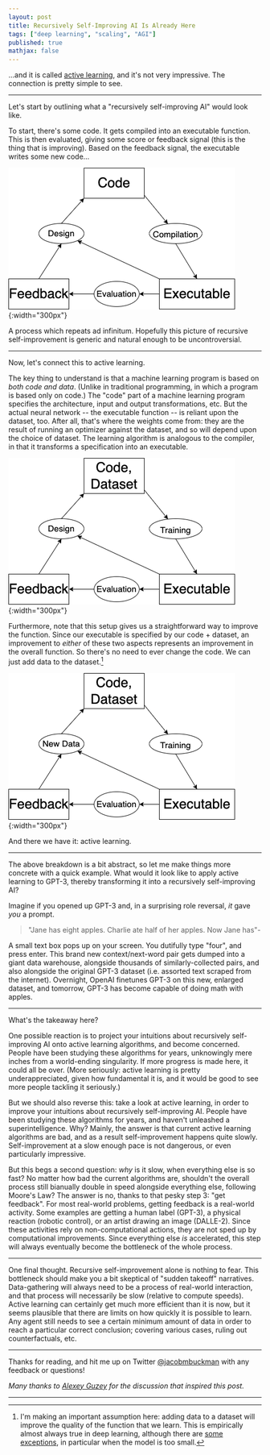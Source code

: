 ```yaml
---
layout: post
title: Recursively Self-Improving AI Is Already Here
tags: ["deep learning", "scaling", "AGI"]
published: true
mathjax: false
---
```


...and it is called [active learning](https://en.wikipedia.org/wiki/Active_learning_(machine_learning)), and it's not very impressive.
The connection is pretty simple to see.

---

Let's start by outlining what a "recursively self-improving AI" would look like.

To start, there's some code.
It gets compiled into an executable function.
This is then evaluated, giving some score or feedback signal (this is the thing that is improving).
Based on the feedback signal, the executable writes some new code...

![](/static/img/rsiai/fig0.png){:width="300px"}

A process which repeats ad infinitum.
Hopefully this picture of recursive self-improvement is generic and natural enough to be uncontroversial.

---

Now, let's connect this to active learning.

The key thing to understand is that a machine learning program is based on *both code and data*.
(Unlike in traditional programming, in which a program is based only on code.)
The "code" part of a machine learning program specifies the architecture, input and output transformations, etc.
But the actual neural network -- the executable function -- is reliant upon the dataset, too.
After all, that's where the weights come from: they are the result of running an optimizer against the dataset, and so will depend upon the choice of dataset.
The learning algorithm is analogous to the compiler, in that it transforms a specification into an executable.

![](/static/img/rsiai/fig1.png){:width="300px"}

Furthermore, note that this setup gives us a straightforward way to improve the function.
Since our executable is specified by our code + dataset, an improvement to *either* of these two aspects represents an improvement in the overall function.
So there's no need to ever change the code.
We can just add data to the dataset.[^0]

![](/static/img/rsiai/fig2.png){:width="300px"}

And there we have it: active learning.

---

The above breakdown is a bit abstract, so let me make things more concrete with a quick example.
What would it look like to apply active learning to GPT-3, thereby transforming it into a recursively self-improving AI?

Imagine if you opened up GPT-3 and, in a surprising role reversal, *it* gave *you* a prompt.

> "Jane has eight apples. Charlie ate half of her apples. Now Jane has"-

A small text box pops up on your screen.
You dutifully type "four", and press enter.
This brand new context/next-word pair gets dumped into a giant data warehouse, alongside thousands of similarly-collected pairs, and also alongside the original GPT-3 dataset (i.e. assorted text scraped from the internet).
Overnight, OpenAI finetunes GPT-3 on this new, enlarged dataset, and tomorrow, GPT-3 has become capable of doing math with apples.

---

What's the takeaway here?

One possible reaction is to project your intuitions about recursively self-improving AI onto active learning algorithms, and become concerned.
People have been studying these algorithms for years, unknowingly mere inches from a world-ending singularity.
If more progress is made here, it could all be over.
(More seriously: active learning is pretty underappreciated, given how fundamental it is, and it would be good to see more people tackling it seriously.)

But we should also reverse this: take a look at active learning, in order to improve your intuitions about recursively self-improving AI.
People have been studying these algorithms for years, and haven't unleashed a superintelligence.
Why?
Mainly, the answer is that current active learning algorithms are bad, and as a result self-improvement happens quite slowly.
Self-improvement at a slow enough pace is not dangerous, or even particularly impressive.

But this begs a second question: *why* is it slow, when everything else is so fast?
No matter how bad the current algorithms are, shouldn't the overall process still bianually double in speed alongside everything else, following Moore's Law?
The answer is no, thanks to that pesky step 3: "get feedback".
For most real-world problems, getting feedback is a real-world activity.
Some examples are getting a human label (GPT-3), a physical reaction (robotic control), or an artist drawing an image (DALLE-2).
Since these activities rely on non-computational actions, they are not sped up by computational improvements.
Since everything else *is* accelerated, this step will always eventually become the bottleneck of the whole process.

---
One final thought.
Recursive self-improvement alone is nothing to fear.
This bottleneck should make you a bit skeptical of "sudden takeoff" narratives.
Data-gathering will always need to be a process of real-world interaction, and that process will necessarily be slow (relative to compute speeds).
Active learning can certainly get much more efficient than it is now, but it seems plausible that there are limits on how quickly it is possible to learn.
Any agent still needs to see a certain minimum amount of data in order to reach a particular correct conclusion; covering various cases, ruling out counterfactuals, etc.

---

Thanks for reading, and hit me up on Twitter [@jacobmbuckman](https://twitter.com/jacobmbuckman) with any feedback or questions!

*Many thanks to [Alexey Guzey](https://guzey.com/) for the discussion that inspired this post.*

---

[^0]: I'm making an important assumption here: adding data to a dataset will improve the quality of the function that we learn. This is empirically almost always true in deep learning, although there are [some exceptions](https://arxiv.org/abs/1912.02292), in particular when the model is too small.